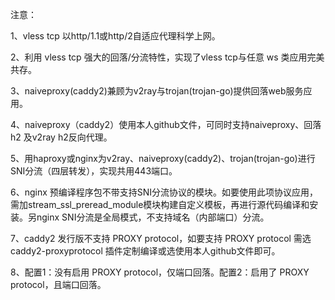 注意：

1、vless tcp 以http/1.1或http/2自适应代理科学上网。

2、利用 vless tcp 强大的回落/分流特性，实现了vless tcp与任意 ws 类应用完美共存。

3、naiveproxy(caddy2)兼顾为v2ray与trojan(trojan-go)提供回落web服务应用。

4、naiveproxy（caddy2）使用本人github文件，可同时支持naiveproxy、回落 h2 及v2ray h2反向代理。

5、用haproxy或nginx为v2ray、naiveproxy(caddy2)、trojan(trojan-go)进行SNI分流（四层转发），实现共用443端口。

6、nginx 预编译程序包不带支持SNI分流协议的模块。如要使用此项协议应用，需加stream_ssl_preread_module模块构建自定义模板，再进行源代码编译和安装。另nginx SNI分流是全局模式，不支持域名（内部端口）分流。

7、caddy2 发行版不支持 PROXY protocol，如要支持 PROXY protocol 需选 caddy2-proxyprotocol 插件定制编译或选使用本人github文件即可。

8、配置1：没有启用 PROXY protocol，仅端口回落。配置2：启用了 PROXY protocol，且端口回落。
